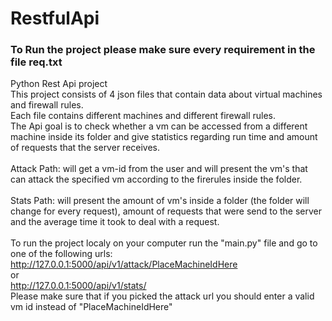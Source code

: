 # RestfulApi
### To Run the project please make sure every requirement in the file req.txt

Python Rest Api project
<br>
This project consists of 4 json files that contain data about virtual machines and firewall rules.
<br>
Each file contains different machines and different firewall rules.
<br>
The Api goal is to check whether a vm can be accessed from a different machine inside its folder and give statistics regarding run time and amount of requests that the server receives.
<br>
<br>
Attack Path: will get a vm-id from the user and will present the vm's that can attack the specified vm according to the firerules inside the folder.
<br>
<br>
Stats Path: will present the amount of vm's inside a folder (the folder will change for every request), amount of requests that were send to the server and the average time it took to deal with a request.
<br>
<br>
To run the project localy on your computer run the "main.py" file and go to one of the following urls:
<br>
http://127.0.0.1:5000/api/v1/attack/PlaceMachineIdHere 
<br>
or 
<br>
http://127.0.0.1:5000/api/v1/stats/
<br>
Please make sure that if you picked the attack url you should enter a valid vm id instead of "PlaceMachineIdHere"
